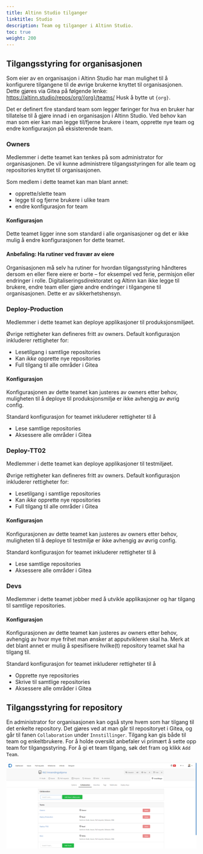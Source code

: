 ```yaml
---
title: Altinn Studio tilganger
linktitle: Studio
description: Team og tilganger i Altinn Studio.
toc: true
weight: 200
---
```


## Tilgangsstyring for organisasjonen

Som eier av en organisasjon i Altinn Studio har man mulighet til å konfigurere tilgangene til de øvrige brukerne knyttet
til organisasjonen. Dette gjøres via Gitea på følgende lenke:
https://altinn.studio/repos/org/{org}/teams/ Husk å bytte ut `{org}`.

Det er definert fire standard team som legger føringer for hva en bruker har tillatelse til å gjøre innad i en
organisasjon i Altinn Studio. Ved behov kan man som eier kan man legge til/fjerne brukere i team, opprette nye team og
endre konfigurasjon på eksisterende team.

### Owners
Medlemmer i dette teamet kan tenkes på som administrator for organisasjonen. 
De vil kunne administrere tilgangsstyringen for alle team og repositories knyttet til organisasjonen.

Som medlem i dette teamet kan man blant annet:

- opprette/slette team 
- legge til og fjerne brukere i ulike team
- endre konfigurasjon for team

#### Konfigurasjon
Dette teamet ligger inne som standard i alle organisasjoner og det er ikke mulig å endre konfigurasjonen for dette teamet.

#### Anbefaling: Ha rutiner ved fravær av eiere
Organisasjonen må selv ha rutiner for hvordan tilgangsstyring håndteres dersom en eller flere eiere er borte – for eksempel ved ferie, permisjon eller endringer i rolle.
Digitaliseringsdirektoratet og Altinn kan ikke legge til brukere, endre team eller gjøre andre endringer i tilgangene til organisasjonen. Dette er av sikkerhetshensyn.

### Deploy-Production
Medlemmer i dette teamet kan deploye applikasjoner til produksjonsmiljøet.

Øvrige rettigheter kan defineres fritt av owners.
Default konfigurasjon inkluderer rettigheter for:

- Lesetilgang i samtlige repositories
- Kan _ikke_ opprette nye repositories 
- Full tilgang til alle områder i Gitea

#### Konfigurasjon
Konfigurasjonen av dette teamet kan justeres av owners etter behov, 
muligheten til å deploye til produksjonsmiljø er ikke avhengig av øvrig config. 

Standard konfigurasjon for teamet inkluderer rettigheter til å

- Lese samtlige repositories
- Aksessere alle områder i Gitea

### Deploy-TT02
Medlemmer i dette teamet kan deploye applikasjoner til testmiljøet.

Øvrige rettigheter kan defineres fritt av owners.
Default konfigurasjon inkluderer rettigheter for:

- Lesetilgang i samtlige repositories
- Kan _ikke_ opprette nye repositories 
- Full tilgang til alle områder i Gitea

#### Konfigurasjon

  Konfigurasjonen av dette teamet kan justeres av owners etter behov, 
  muligheten til å deploye til testmiljø er ikke avhengig av øvrig config. 
  
  Standard konfigurasjon for teamet inkluderer rettigheter til å
  - Lese samtlige repositories
  - Aksessere alle områder i Gitea

### Devs
Medlemmer i dette teamet jobber med å utvikle applikasjoner og har tilgang til samtlige repositories.

#### Konfigurasjon
Konfigurasjonen av dette teamet kan justeres av owners etter behov,
avhengig av hvor mye frihet man ønsker at apputvikleren skal ha.
Merk at det blant annet er mulig å spesifisere hvilke(t) repository teamet skal ha tilgang til.

Standard konfigurasjon for teamet inkluderer rettigheter til å

- Opprette nye repositories
- Skrive til samtlige repositories
- Aksessere alle områder i Gitea

## Tilgangsstyring for repository

En administrator for organisasjonen kan også styre hvem som har tilgang til det enkelte repository.
Det gjøres ved at man går til repositoryet i Gitea, og går til fanen `Collaboration` under `Innstillinger`.
Tilgang kan gis både til team og enkeltbrukere. For å holde oversikt anbefaler vi primært å sette opp
team for tilgangsstyring. For å gi et team tilgang, søk det fram og klikk `Add Team`.

![Styre tilgang på repository](access-management-repository.png "Styre tilgang til et enkelt repository")
